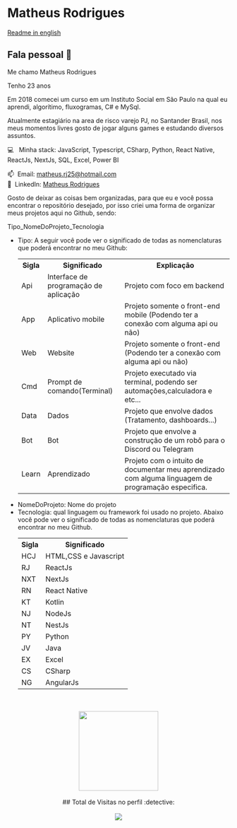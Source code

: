 <h1> Matheus Rodrigues </h1>

<a href="https://github.com/MatheusRodri/MatheusRodri/blob/master/README_ENG.md">Readme in english</a>

<h2> Fala pessoal 👋</h2>
<p style="margin-bottom:5px">Me chamo Matheus Rodrigues</p>
<p style="margin-bottom:5px">Tenho 23 anos</p>
<p style="margin-bottom:5px">Em 2018 comecei um curso em um Instituto Social em São Paulo na qual eu aprendi, algorítimo, fluxogramas, C# e MySql.
</p>

 <p>Atualmente estagiário na area de risco varejo PJ, no Santander Brasil, nos meus momentos livres gosto de jogar alguns games e estudando diversos assuntos.</p>


:computer: &nbsp; Minha stack: JavaScript, Typescript, CSharp, Python, React Native, ReactJs, NextJs, SQL, Excel, Power BI </br>

📫 &nbsp;Email: matheus.rj25@hotmail.com</br>
💙 &nbsp;LinkedIn: [Matheus Rodrigues](https://www.linkedin.com/in/matheus-rodrigues-29759a165)

<p>Gosto de deixar as coisas bem organizadas, para que eu e você possa encontrar o repositório desejado, por isso criei uma forma de organizar meus projetos aqui no Github, sendo:</p>

Tipo_NomeDoProjeto_Tecnologia

<ul>
  <li>Tipo: A seguir você pode ver o significado de todas as nomenclaturas que poderá encontrar no meu Github:
  </br>
  <table>
    <tr>
      <th>Sigla</th>
      <th>Significado</th>
      <th>Explicação</th>
    </tr>
    <tr>
      <td>Api</td>
      <td>Interface de programação de aplicação</td>
      <td>Projeto com foco em backend</td>
    </tr>
    <tr>
      <td>App</td>
      <td>Aplicativo mobile</td>
      <td>Projeto somente o front-end mobile (Podendo ter a conexão com alguma api ou não)</td>
    </tr>
    <tr>
      <td>Web</td>
      <td>Website</td>
      <td>Projeto somente o front-end (Podendo ter a conexão com alguma api ou não)</td>
    </tr>
    <tr>
      <td>Cmd</td>
      <td>Prompt de comando(Terminal)</td>
      <td>Projeto executado via terminal, podendo ser automações,calculadora e etc...</td>
    </tr>
   <tr>
    <td>Data</td>
    <td>Dados</td>
    <td>Projeto que envolve dados (Tratamento, dashboards...)</td>
   </tr>
   <tr>
    <td>Bot</td>
    <td>Bot</td>
    <td>Projeto que envolve a construção de um robô para o Discord ou Telegram</td>
   </tr>
    <tr>
      <td>Learn</td>
      <td>Aprendizado</td>
      <td>Projeto com o intuito de documentar meu aprendizado com alguma linguagem de programação especifica.</td>
    </tr>
  </table>
  </li>
  <li>NomeDoProjeto: Nome do projeto </li>
<li>
  Tecnologia: qual linguagem ou framework foi usado no projeto. Abaixo você pode ver o significado de todas as nomenclaturas que poderá encontrar no meu Github.
  </br>
  <table>
      <tr>
        <th>Sigla</th>
        <th>Significado</th>
      </tr>
      <tr>
        <td>HCJ</td>
        <td>HTML,CSS e Javascript</td>
      </tr>
      <tr>
        <td>RJ</td>
        <td>ReactJs</td>
      </tr>
      <tr>
        <td>NXT</td>
        <td>NextJs</td>
      </tr>
      <tr>
        <td>RN</td>
        <td>React Native</td>
      </tr>
      <tr>
        <td>KT</td>
        <td>Kotlin</td>
      </tr>
      <tr>
        <td>NJ</td>
        <td>NodeJs</td>
      </tr>
      <tr>
        <td>NT</td>
        <td>NestJs</td>
      </tr>
      <tr>
        <td>PY</td>
        <td>Python</td>
      </tr>
      <tr>
        <td>JV</td>
        <td>Java</td>
      </tr>
      <tr>
        <td>EX</td>
        <td>Excel</td>
      </tr>
       <tr>
        <td>CS</td>
        <td>CSharp</td>
      </tr>
      <tr>
        <td>NG</td>
        <td>AngularJs</td>
      </tr>
  </table>
  </li>
 </ul>
<br>
<br>
<div align="center" >
  <img height="180em" src="https://github-readme-stats.vercel.app/api/top-langs/?username=matheusrodri&layout=compact&langs_count=7&theme=dark"/>
 <br>
 </div>
 </br>
 <div align="center">
  ## Total de Visitas no perfil :detective: 
 <br>
 <br>
    <img alingn="center" src="https://profile-counter.glitch.me/matheusrodri/count.svg" />
 <br>
</div>

